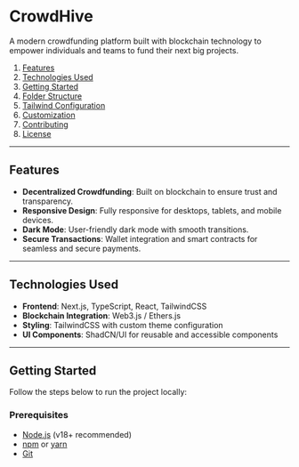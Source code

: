 # CrowdHive

A modern crowdfunding platform built with blockchain technology to empower individuals and teams to fund their next big projects.

1. [Features](#features)
2. [Technologies Used](#technologies-used)
3. [Getting Started](#getting-started)
4. [Folder Structure](#folder-structure)
5. [Tailwind Configuration](#tailwind-configuration)
6. [Customization](#customization)
7. [Contributing](#contributing)
8. [License](#license)

---

## Features

- **Decentralized Crowdfunding**: Built on blockchain to ensure trust and transparency.
- **Responsive Design**: Fully responsive for desktops, tablets, and mobile devices.
- **Dark Mode**: User-friendly dark mode with smooth transitions.
- **Secure Transactions**: Wallet integration and smart contracts for seamless and secure payments.

---

## Technologies Used

- **Frontend**: Next.js, TypeScript, React, TailwindCSS
- **Blockchain Integration**: Web3.js / Ethers.js
- **Styling**: TailwindCSS with custom theme configuration
- **UI Components**: ShadCN/UI for reusable and accessible components

---

## Getting Started

Follow the steps below to run the project locally:

### Prerequisites

- [Node.js](https://nodejs.org/) (v18+ recommended)
- [npm](https://www.npmjs.com/) or [yarn](https://yarnpkg.com/)
- [Git](https://git-scm.com/)
